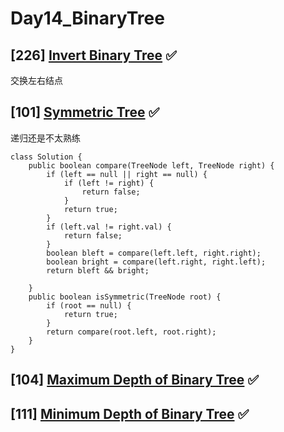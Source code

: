 # Day14_BinaryTree

## [226] [Invert Binary Tree](https://leetcode.com/problems/invert-binary-tree/description/) ✅

交换左右结点

## [101] [Symmetric Tree](https://leetcode.com/problems/symmetric-tree/description/) ✅ 

递归还是不太熟练

```
class Solution {
    public boolean compare(TreeNode left, TreeNode right) {
        if (left == null || right == null) {
            if (left != right) {
                return false;
            }
            return true;
        }
        if (left.val != right.val) {
            return false;
        }
        boolean bleft = compare(left.left, right.right);
        boolean bright = compare(left.right, right.left);
        return bleft && bright;

    }
    public boolean isSymmetric(TreeNode root) {
        if (root == null) {
            return true;
        }
        return compare(root.left, root.right);
    }
}
```

## [104] [Maximum Depth of Binary Tree](https://leetcode.com/problems/maximum-depth-of-binary-tree/description/) ✅



## [111] [Minimum Depth of Binary Tree](https://leetcode.com/problems/minimum-depth-of-binary-tree/description/) ✅